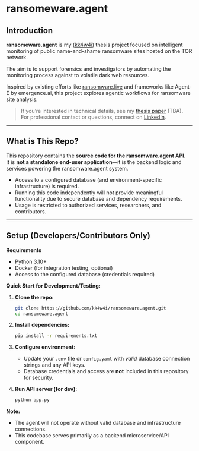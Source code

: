 # ransomeware.agent

## Introduction

**ransomeware.agent** is my ([kk4w4i](https://github.com/kk4w4i)) thesis project focused on intelligent monitoring of public name-and-shame ransomware sites hosted on the TOR network. 

The aim is to support forensics and investigators by automating the monitoring process against to volatile dark web resources.

Inspired by existing efforts like [ransomware.live](https://ransomware.live) and frameworks like Agent-E by emergence.ai, this project explores agentic workflows for ransomware site analysis.

> If you’re interested in technical details, see my [thesis paper](#) (TBA).  
> For professional contact or questions, connect on [LinkedIn](https://www.linkedin.com/in/kintarokawai/).

***

## What is This Repo?

This repository contains the **source code for the ransomware.agent API**.  
It is **not a standalone end-user application**—it is the backend logic and services powering the ransomware.agent system.

- Access to a configured database (and environment-specific infrastructure) is required.
- Running this code independently will not provide meaningful functionality due to secure database and dependency requirements.
- Usage is restricted to authorized services, researchers, and contributors.

***

## Setup (Developers/Contributors Only)

**Requirements**
- Python 3.10+
- Docker (for integration testing, optional)
- Access to the configured database (credentials required)

**Quick Start for Development/Testing:**

1. **Clone the repo:**
   ```bash
   git clone https://github.com/kk4w4i/ransomeware.agent.git
   cd ransomeware.agent
   ```

2. **Install dependencies:**
   ```bash
   pip install -r requirements.txt
   ```

3. **Configure environment:**
   - Update your `.env` file or `config.yaml` with *valid* database connection strings and any API keys.
   - Database credentials and access are **not** included in this repository for security.

4. **Run API server (for dev):**
   ```bash
   python app.py
   ```

**Note:**
- The agent will not operate without valid database and infrastructure connections.
- This codebase serves primarily as a backend microservice/API component.



